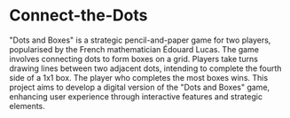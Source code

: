 # Connect-the-Dots
"Dots and Boxes" is a strategic pencil-and-paper game for
two players, popularised by the French mathematician
Édouard Lucas. The game involves connecting dots to form
boxes on a grid. Players take turns drawing lines between
two adjacent dots, intending to complete the fourth side of
a 1x1 box. The player who completes the most boxes wins.
This project aims to develop a digital version of the "Dots
and Boxes" game, enhancing user experience through
interactive features and strategic elements.
